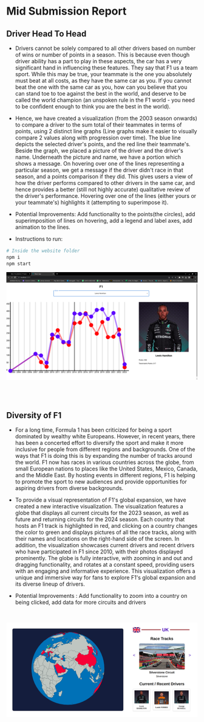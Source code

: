 # Mid Submission Report

## Driver Head To Head

* Drivers cannot be solely compared to all other drivers based on number of wins or number of points in a season. This is because even though driver ability has a part to play in these aspects, the car has a very significant hand in influencing these features. They say that F1 us a team sport. While this may be true, your teammate is the one you absolutely must beat at all costs, as they have the same car as you. If you cannot beat the one with the same car as you, how can you believe that you can stand toe to toe against the best in the world, and deserve to be called the world champion (an unspoken rule in the F1 world - you need to be confident enough to think you are the best in the world).

* Hence, we have created a visualization (from the 2003 season onwards) to compare a driver to the sum total of their teammates in terms of points, using 2 distinct line graphs (Line graphs make it easier to visually compare 2 values along with progression over time). The blue line depicts the selected driver's points, and the red line their teammate's. Beside the graph, we placed a picture of the driver and the driver's name. Underneath the picture and name, we have a portion which shows a message. On hovering over one of the lines representing a particular season, we get a message if the driver didn't race in that season, and a points comparison if they did. This gives users a view of how the driver performs compared to other drivers in the same car, and hence provides a better (still not highly accurate) qualitative review of the driver's performance. Hovering over one of the lines (either yours or your teammate's) highlights it (attempting to superimpose it).

* Potential Improvements: Add functionality to the points(the circles), add superimposition of lines on hovering, add a legend and label axes, add animation to the lines. 

* Instructions to run:
```Bash
# Inside the website folder
npm i
npm start
```

![Screenshot of website](./WebsitePic.png)


<br><br>

## Diversity of F1

* For a long time, Formula 1 has been criticized for being a sport dominated by wealthy white Europeans. However, in recent years, there has been a concerted effort to diversify the sport and make it more inclusive for people from different regions and backgrounds.
One of the ways that F1 is doing this is by expanding the number of tracks around the world. F1 now has races in various countries across the globe, from small European nations to places like the United States, Mexico, Canada, and the Middle East. By hosting events in different regions, F1 is helping to promote the sport to new audiences and provide opportunities for aspiring drivers from diverse backgrounds.

* To provide a visual representation of F1's global expansion, we have created a new interactive visualization. The visualization features a globe that displays all current circuits for the 2023 season, as well as future and returning circuits for the 2024 season. Each country that hosts an F1 track is highlighted in red, and clicking on a country changes the color to green and displays pictures of all the race tracks, along with their names and locations on the right-hand side of the screen. In addition, the visualization showcases current drivers and recent drivers who have participated in F1 since 2010, with their photos displayed prominently. The globe is fully interactive, with zooming in and out and dragging functionality, and rotates at a constant speed, providing users with an engaging and informative experience. This visualization offers a unique and immersive way for fans to explore F1's global expansion and its diverse lineup of drivers.
* Potential Improvements : Add functionality to zoom into a country on being clicked, add data for more circuits and drivers

<br>

![Globe](./tracksOnGlobe.png)